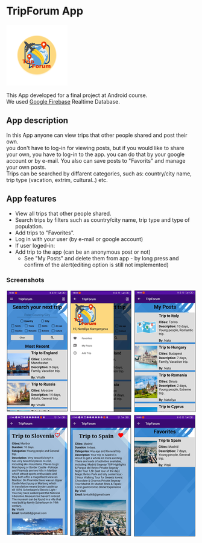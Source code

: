  # TripForum App 
![alt text](https://github.com/Lzvitali/TripForum/blob/master/app/src/main/res/mipmap-hdpi/ic_launcher_foreground.png "TripForum")

This App developed for a final project at Android course.  
We used [Google Firebase](https://firebase.google.com/) Realtime Database.

## App description
In this App anyone can view trips that other people shared and post their own.  
you don't have to log-in for viewing posts, but if you would like to share your own, you have to log-in to the app. you can do that by your google account or by e-mail. 
You also can save posts to "Favorits" and manage your own posts.   
Trips can be searched by diffarent categories, such as: country/city name, trip type (vacation, extrim, cultural..) etc.

## App features
* View all trips that other people shared.
* Search trips by filters such as country/city name, trip type and type of population.
* Add trips to "Favorites".
* Log in with your user (by e-mail or google account)
* If user loged-in:
 * Add trip to the app (can be an anonymous post or not) 
	* See "My Posts" and delete them from app - by long press and confirm of the alert(editing option is still not implemented)

### Screenshots
![alt text](https://github.com/Lzvitali/TripForum/blob/master/app/src/main/res/drawable/finalLook1.png "TripForum")
![alt text](https://github.com/Lzvitali/TripForum/blob/master/app/src/main/res/drawable/finalLook2.png "TripForum")
